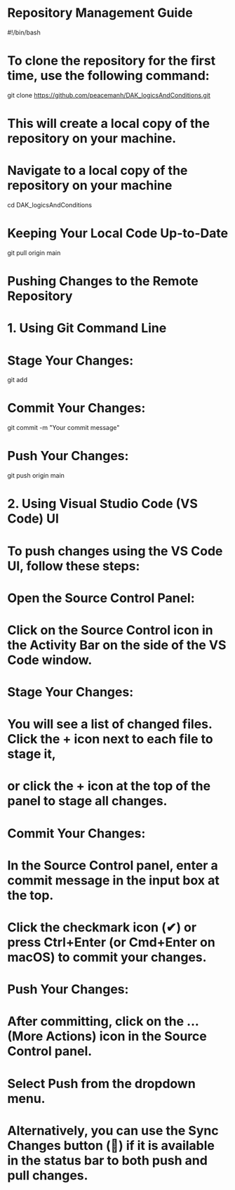 # Repository Management Guide

#!/bin/bash

# To clone the repository for the first time, use the following command:
git clone https://github.com/peacemanh/DAK_logicsAndConditions.git
# This will create a local copy of the repository on your machine.

# Navigate to a local copy of the repository on your machine
cd DAK_logicsAndConditions

# Keeping Your Local Code Up-to-Date
git pull origin main

# Pushing Changes to the Remote Repository

# 1. Using Git Command Line

# Stage Your Changes:
git add <filename>

# Commit Your Changes:
git commit -m "Your commit message"

# Push Your Changes:
git push origin main

# 2. Using Visual Studio Code (VS Code) UI

# To push changes using the VS Code UI, follow these steps:

# Open the Source Control Panel:
# Click on the Source Control icon in the Activity Bar on the side of the VS Code window.

# Stage Your Changes:
# You will see a list of changed files. Click the + icon next to each file to stage it,
# or click the + icon at the top of the panel to stage all changes.

# Commit Your Changes:
# In the Source Control panel, enter a commit message in the input box at the top.
# Click the checkmark icon (✔) or press Ctrl+Enter (or Cmd+Enter on macOS) to commit your changes.

# Push Your Changes:
# After committing, click on the ... (More Actions) icon in the Source Control panel.
# Select Push from the dropdown menu.
# Alternatively, you can use the Sync Changes button (🔄) if it is available in the status bar to both push and pull changes.
